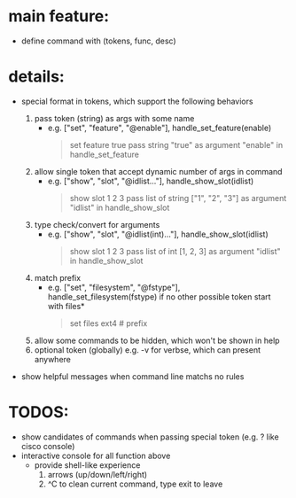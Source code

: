 # main feature:
* define command with (tokens, func, desc)

# details:
* special format in tokens, which support the following behaviors
    1. pass token (string) as args with some name
        * e.g.
            ["set", "feature", "@enable"], handle_set_feature(enable)
            > set feature true
            pass string "true" as argument "enable" in handle_set_feature
    2. allow single token that accept dynamic number of args in command
        * e.g.
            ["show", "slot", "@idlist..."], handle_show_slot(idlist)
            > show slot 1 2 3
            pass list of string ["1", "2", "3"] as argument "idlist" in handle_show_slot
    3. type check/convert for arguments
        * e.g.
            ["show", "slot", "@idlist(int)..."], handle_show_slot(idlist)
            > show slot 1 2 3
            pass list of int [1, 2, 3] as argument "idlist" in handle_show_slot
    4. match prefix
        * e.g.
            ["set", "filesystem", "@fstype"], handle_set_filesystem(fstype)
            if no other possible token start with files*
            > set files ext4 # prefix
    5. allow some commands to be hidden, which won't be shown in help
    6. optional token (globally)
        e.g. -v for verbse, which can present anywhere

* show helpful messages when command line matchs no rules

# TODOS:
* show candidates of commands when passing special token (e.g. ? like cisco console)
* interactive console for all function above
    * provide shell-like experience
        1. arrows (up/down/left/right)
        2. ^C to clean current command, type exit to leave

